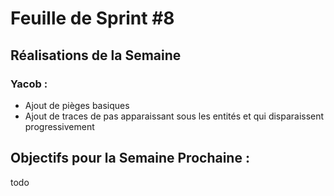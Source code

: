 # Feuille de Sprint #8

## Réalisations de la Semaine

### Yacob :
- Ajout de pièges basiques
- Ajout de traces de pas apparaissant sous les entités et qui disparaissent progressivement



## Objectifs pour la Semaine Prochaine :
todo
